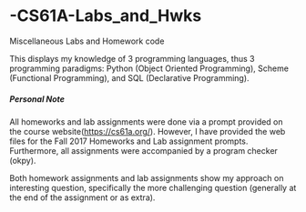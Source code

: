 # -CS61A-Labs_and_Hwks
Miscellaneous Labs and Homework code

This displays my knowledge of 3 programming languages, thus 3 programming paradigms: Python (Object Oriented Programming), Scheme (Functional Programming), and SQL (Declarative Programming). 


##### Personal Note #####
All homeworks and lab assignments were done via a prompt provided on the course website(https://cs61a.org/).
However, I have provided the web files for the Fall 2017 Homeworks and Lab assignment prompts.
Furthermore, all assignments were accompanied by a program checker (okpy).

Both homework assignments and lab assignments show my approach on interesting question, specifically the more challenging question (generally at the end of the assignment or as extra).

